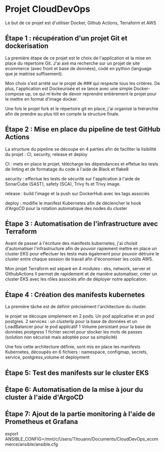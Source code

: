 # Projet CloudDevOps

Le but de ce projet est d'utiliser Docker, Github Actions, Terraform et AWS

## Étape 1 : récupération d'un projet Git et dockerisation

La première étape de ce projet est le choix de l'application et la mise en place du répertoire Git.
J'ai axé ma recherche sur un projet de site ecommerce (avec front et base de données), codé en python (language que je maitrise suffisement).

Mon choix s'est arrété sur le projet de ### qui respecte tous les critères. De plus, l'application est Dockeurisée et se lance avec une simple Docker-compose up, ce qui m'évite de devoir reprendre entièrement le projet pour le mettre en format d'image docker.

Une fois le projet fork et le répertoire git en place, j'ai organisé la hiérarchie afin de prendre au plus tôt en compte la structure finale.

## Étape 2 : Mise en place du pipeline de test GitHub Actions

La structure du pipeline se découpe en 4 parties afin de faciliter la lisibilité du projet : CI, security, release et deploy

CI : mets en place le projet, télécharge les dépendances et effetue les tests de linting et de formatage du code à l'aide de Black et flake8

security : effectue les tests de sécurité sur l'application à l'aide de SonarCube (SAST), safety (SCA), Trivy fs et Trivy image.

release : build l'image et la push sur DockerHub avec les tags associés

deploy : modifie le manifest Kubernetes afin de déclencher le hook d'ArgoCD pour la rotation automatique des nodes du cluster

## Étape 3 : Automatisation de l'infrastructure avec Terraform

Avant de passer à l'écriture des manifests kubernetes, j'ai choisit d'automatiser l'infrastructure afin de pouvoir rapiement mettre en place un cluster EKS pour effectuer les tests mais également pour pouvoir détruire le cluster entre chaque session de travail afin d'économiser les coûts AWS.

Mon projet Terraform est séparé en 4 modules : eks, network, server et GithubActions
Il permet de rapidement et de manière automatiser, créer un cluster EKS avec les rôles associés afin de déployer notre application.

## Étape 4 : Création des manifests kubernetes

La première tâche est de définir précisément l'architecture du cluster.

le projet se découpe simplement en 2 pods. Un pod applicative et un pod postgres.
2 services : un clusterIp pour la base de données et un LoadBalancer pour le pod applicatif
1 Volume persistant pour la base de données postgress
1 fichier secret pour stocker les mots de passes (solution non sécurisé mais adoptée pour sa simplicité)

Une fois cette architecture définie, sont mis en place les manifests Kubernetes, découpés en 6 fichiers : namespace, configmap, secrets, service, postgress_volume et deployment

## Étape 5: Test des manifests sur le cluster EKS

## Étape 6: Automatisation de la mise à jour du cluster à l'aide d'ArgoCD

## Étape 7: Ajout de la partie monitoring à l'aide de Prometheus et Grafana

export ANSIBLE_CONFIG=/mnt/c/Users/Titouann/Documents/CloudDevOps_ecommerce/ansible/ansible.cfg
